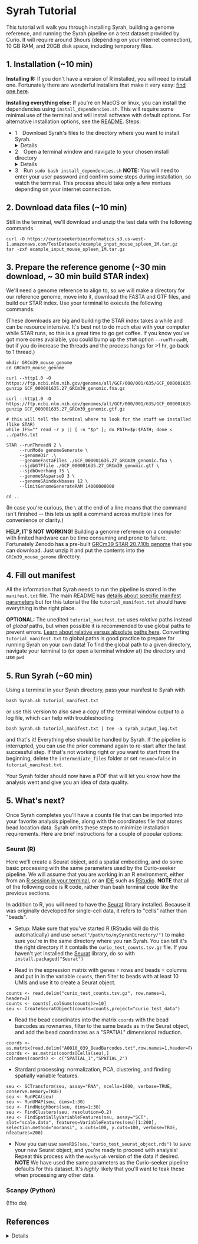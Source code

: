 # Syrah Tutorial

This tutorial will walk you through installing Syrah, building a genome reference, and running the Syrah pipeline on a test dataset provided by Curio. It will require around 3hours (depending on your internet connection), 10 GB RAM, and 20GB disk space, including temporary files.

## 1. Installation (~10 min)

**Installing R:** If you don't have a version of R installed, you will need to install one. Fortunately there are wonderful installers that make it very easy: [find one here](https://www.r-project.org/).

**Installing everything else:** If you're on MacOS or linux, you can install the dependencies using `install_dependencies.sh`. This will require some minimal use of the terminal and will install software with default options. For alternative installation options, see the [README](https://github.com/0x644BE25/Syrah/blob/main/readme.md). Steps:

- 1 &ensp; Download Syrah's files to the directory where you want to install Syrah. <details>You can download a zip file of Syrah from [here](https://github.com/0x644BE25/Syrah/archive/master.zip), unzip it, and move the files from the unzipped `Syrah-main` folder (NOT the entire `Syrah-main` folder) to your install directory.</details>
- 2 &ensp; Open a terminal window and navigate to your chosen install directory <details>**MacOS:** `Applications > Utilities > Terminal.app` and navigate to the folder where you want to install software, OR right-click on the folder where you want to install software and choose `New Terminal at Folder` </details>
- 3 &ensp; Run `sudo bash install_dependencies.sh` **NOTE:** You will need to enter your user password and confirm some steps during installation, so watch the terminal. This process should take only a few mintues depending on your internet connection.

## 2. Download data files (~10 min)

Still in the terminal, we'll download and unzip the test data with the following commands
```
curl -O https://curioseekerbioinformatics.s3.us-west-1.amazonaws.com/TestDatasets/example_input_mouse_spleen_1M.tar.gz
tar -zxf example_input_mouse_spleen_1M.tar.gz
```

## 3. Prepare the reference genome (~30 min download, ~ 30 min build STAR index)
We'll need a genome reference to align to, so we will make a directory for our reference genome, move into it, download the FASTA and GTF files, and build our STAR index. Use your terminal to execute the following commands: 

(These downloads are big and building the STAR index takes a while and can be resource intensive. It's best not to do much else with your computer while STAR runs, so this is a great time to go get coffee. If you know you've got more cores available, you could bump up the `STAR` option `--runThreadN`, but if you do increase the threads and the process hangs for >1 hr, go back to 1 thread.)

```
mkdir GRCm39_mouse_genome
cd GRCm39_mouse_genome

curl --http1.0 -O https://ftp.ncbi.nlm.nih.gov/genomes/all/GCF/000/001/635/GCF_000001635.27_GRCm39/GCF_000001635.27_GRCm39_genomic.fna.gz
gunzip GCF_000001635.27_GRCm39_genomic.fna.gz

curl --http1.0 -O https://ftp.ncbi.nlm.nih.gov/genomes/all/GCF/000/001/635/GCF_000001635.27_GRCm39/GCF_000001635.27_GRCm39_genomic.gtf.gz
gunzip GCF_000001635.27_GRCm39_genomic.gtf.gz

# this will tell the terminal where to look for the stuff we installed (like STAR)
while IFS="" read -r p || [ -n "$p" ]; do PATH=$p:$PATH; done < ../paths.txt

STAR --runThreadN 2 \
     --runMode genomeGenerate \
     --genomeDir .\
     --genomeFastaFiles ./GCF_000001635.27_GRCm39_genomic.fna \
     --sjdbGTFfile ./GCF_000001635.27_GRCm39_genomic.gtf \
     --sjdbOverhang 75 \
     --genomeSAsparseD 3 \
     --genomeSAindexNbases 12 \
     --limitGenomeGenerateRAM 14000000000
     
cd ..
```
(In case you're curious, the `\` at the end of a line means that the command isn't finished -- this lets us split a command across multiple lines for convenience or clarity.)

**HELP, IT'S NOT WORKING!** Building a genome reference on a computer with limited hardware can be time consuming and prone to failure. Fortunately Zenodo has a pre-built [GRCm39 STAR 20.7.10b genome](https://zenodo.org/records/10655615) that you can download. Just unzip it and put the contents into the `GRCm39_mouse_genome` directory.

## 4. Fill out manifest

All the information that Syrah needs to run the pipeline is stored in the `manifest.txt` file. The main README has [details about specific manifest parameters](https://github.com/0x644BE25/Syrah/blob/main/readme.md#manifest-parameters) but for this tutorial the file `tutorial_manifest.txt` should have everything in the right place. 

**OPTIONAL:** The unedited `tutorial_manifest.txt` uses _relative_ paths instead of _global_ paths, but when possible it is recommended to use global paths to prevent errors. [Learn about relative versus absolute paths here](https://www.linuxbash.sh/post/understanding-absolute-and-relative-paths). Converting `tutorial_manifest.txt` to global paths is good practice to prepare for running Syrah on your own data! To find the global path to a given directory, navigate your terminal to (or open a terminal window at) the directory and use `pwd` 

## 5. Run Syrah (~60 min)

Using a terminal in your Syrah directory, pass your manifest to Syrah with

```
bash Syrah.sh tutorial_manifest.txt
```
or use this version to also save a copy of the terminal window output to a log file, which can help with troubleshooting
```
bash Syrah.sh tutorial_manifest.txt | tee -a syrah_output_log.txt
```
and that's it! Everything else should be handled by Syrah. If the pipeline is interrupted, you can use the prior command again to re-start after the last successful step. If that's not working right or you want to start from the beginning, delete the `intermediate_files` folder or set `resume=false` in `tutorial_manifest.txt`.

 Your Syrah folder should now have a PDF that will let you know how the analysis went and give you an idea of data quality.

## 5. What's next?

Once Syrah completes you'll have a counts file that can be imported into your favorite analysis pipeline, along with the coordinates file that stores bead location data. Syrah omits these steps to minimize installation requirements. Here are brief instructions for a couple of popular options:

### Seurat (R)

Here we'll create a Seurat object, add a spatial embedding, and do some basic processing with the same parameters used by the Curio-seeker pipeline. We will assume that you are working in an R environment, either from an [R session in your terminal](http://countbio.com/web_pages/left_object/R_for_biology/R_fundamentals/R_sessions.html), or an [IDE](https://www.codecademy.com/article/what-is-an-ide) such as [RStudio](https://posit.co/download/rstudio-desktop/). **NOTE** that all of the following code is **R** code, rather than bash terminal code like the previous sections.

In addition to R, you will need to have the [Seurat](https://satijalab.org/seurat/) library installed. Because it was originally developed for single-cell data, it refers to "cells" rather than "beads".


 - Setup: Make sure that you've started R (RStudio will do this automatically) and use `setwd("/path/to/mySyrahDirectory/")` to make sure you're in the same directory where you ran Syrah. You can tell it's the right directory if it contails the `curio_test_counts.tsv.gz` file. If you haven't yet installed the [Seurat](https://satijalab.org/seurat/) library, do so with `install.packaged("Seurat")`

 - Read in the expression matrix with genes = rows and beads = columns and put in in the variable `counts`, then filter to beads with at least 10 UMIs and use it to create a Seurat object.
```
counts <- read.delim("curio_test_counts.tsv.gz", row.names=1, header=2)
counts <- counts[,colSums(counts)>=10]
seu <- CreateSeuratObject(counts=counts,project="curio_test_data")
```
 - Read the bead coordinates into the matrix `coords` with the bead barcodes as rownames, filter to the same beads as in the Seurat object, and add the bead coordinates as a "SPATIAL" dimensional reduction.
```
coords <- as.matrix(read.delim("A0010_039_BeadBarcodes.txt",row.names=1,header=FALSE))
coords <- as.matrix(coords[Cells(seu),]
colnames(coords) <- c("SPATIAL_1","SPATIAL_2")
``` 
 - Stardard processing: normalization, PCA, clustering, and finding spatially variable features.
```
seu <- SCTransform(seu, assay="RNA", ncells=1000, verbose=TRUE, conserve.memory=TRUE)
seu <- RunPCA(seu)
seu <- RunUMAP(seu, dims=1:30)
seu <- FindNeighbors(seu, dims=1:30)
seu <- FindClusters(seu, resolution=0.2)
seu <- FindSpatiallyVariableFeatures(seu, assay="SCT", slot="scale.data", features=VariableFeatures(seu)[1:200], selection.method="moransi", x.cuts=100, y.cuts=100, verbose=TRUE, nfeatures=200)
```
 - Now you can use `saveRDS(seu,"curio_test_seurat_object.rds")` to save your new Seurat object, and you're ready to proceed with analysis! Repeat this process with the `nonSyrah` version of the data if desired. **NOTE** We have used the same parameters as the Curio-seeker pipeline defaults for this dataset. It's _highly_ likely that you'll want to teak these when processing any other data.

   
### Scanpy (Python)

(!!!to do)

## References 
<details>
* https://zenodo.org/records/10655615
* all main README references
  </details>
